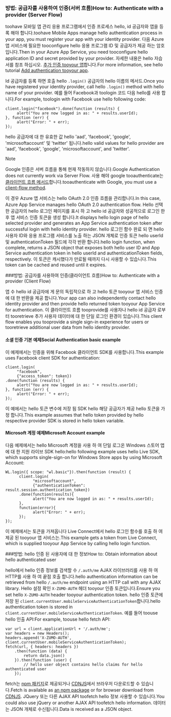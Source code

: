 ### <span data-ttu-id="ecafa-101"><a name="server-auth"></a>방법: 공급자를 사용하여 인증(서버 흐름)</span><span class="sxs-lookup"><span data-stu-id="ecafa-101"><a name="server-auth"></a>How to: Authenticate with a provider (Server Flow)</span></span>
<span data-ttu-id="ecafa-102">toohave 모바일 앱 관리 응용 프로그램에서 인증 프로세스 hello, id 공급자와 앱을 등록 해야 합니다.</span><span class="sxs-lookup"><span data-stu-id="ecafa-102">toohave Mobile Apps manage hello authentication process in your app, you must register your app with your identity provider.</span></span> <span data-ttu-id="ecafa-103">다음 Azure 앱 서비스에 필요한 tooconfigure hello 응용 프로그램 ID 및 공급자가 제공 하는 암호입니다.</span><span class="sxs-lookup"><span data-stu-id="ecafa-103">Then in your Azure App Service, you need tooconfigure hello application ID and secret provided by your provider.</span></span>
<span data-ttu-id="ecafa-104">자세한 내용은 hello 자습서를 참조 하십시오. [추가 인증 tooyour 앱](../articles/app-service-mobile/app-service-mobile-cordova-get-started-users.md)합니다.</span><span class="sxs-lookup"><span data-stu-id="ecafa-104">For more information, see hello tutorial [Add authentication tooyour app](../articles/app-service-mobile/app-service-mobile-cordova-get-started-users.md).</span></span>

<span data-ttu-id="ecafa-105">Id 공급자를 등록 하면 호출 hello `.login()` 공급자의 hello 이름의 메서드.</span><span class="sxs-lookup"><span data-stu-id="ecafa-105">Once you have registered your identity provider, call hello `.login()` method with hello name of your provider.</span></span> <span data-ttu-id="ecafa-106">예를 들어 Facebook과 toologin 코드 다음 hello를 사용 합니다.</span><span class="sxs-lookup"><span data-stu-id="ecafa-106">For example, toologin with Facebook use hello following code:</span></span>

```
client.login("facebook").done(function (results) {
     alert("You are now logged in as: " + results.userId);
}, function (err) {
     alert("Error: " + err);
});
```

<span data-ttu-id="ecafa-107">hello 공급자에 대 한 유효한 값 hello 'aad', 'facebook', 'google', 'microsoftaccount' 및 'twitter' 됩니다.</span><span class="sxs-lookup"><span data-stu-id="ecafa-107">hello valid values for hello provider are 'aad', 'facebook', 'google', 'microsoftaccount', and 'twitter'.</span></span>

> [!NOTE]
> <span data-ttu-id="ecafa-108">Google 인증은 서버 흐름을 통해 현재 작동하지 않습니다.</span><span class="sxs-lookup"><span data-stu-id="ecafa-108">Google Authentication does not currently work via Server Flow.</span></span>  <span data-ttu-id="ecafa-109">사용 해야 google tooauthenticate는 [클라이언트 흐름 메서드](#client-auth)합니다.</span><span class="sxs-lookup"><span data-stu-id="ecafa-109">tooauthenticate with Google, you must use a [client-flow method](#client-auth).</span></span>

<span data-ttu-id="ecafa-110">이 경우 Azure 앱 서비스는 hello OAuth 2.0 인증 흐름을 관리합니다.</span><span class="sxs-lookup"><span data-stu-id="ecafa-110">In this case, Azure App Service manages hello OAuth 2.0 authentication flow.</span></span>  <span data-ttu-id="ecafa-111">Hello 선택한 공급자의 hello 로그인 페이지를 표시 하 고 hello id 공급자와 성공적으로 로그인 한 후 앱 서비스 인증 토큰을 생성 합니다.</span><span class="sxs-lookup"><span data-stu-id="ecafa-111">It displays hello login page of hello selected provider and generates an App Service authentication token after successful login with hello identity provider.</span></span> <span data-ttu-id="ecafa-112">hello 로그인 함수 완료 되 면 hello 사용자 ID와 응용 프로그램 서비스를 노출 하는 JSON 개체로 인증 토큰 hello userId 및 authenticationToken 필드에 각각 반환 합니다.</span><span class="sxs-lookup"><span data-stu-id="ecafa-112">hello login function, when complete, returns a JSON object that exposes both hello user ID and App Service authentication token in hello userId and authenticationToken fields, respectively.</span></span> <span data-ttu-id="ecafa-113">이 토큰은 캐시했다가 만료될 때까지 다시 사용할 수 있습니다.</span><span class="sxs-lookup"><span data-stu-id="ecafa-113">This token can be cached and reused until it expires.</span></span>

###<span data-ttu-id="ecafa-114"><a name="client-auth"></a>방법: 공급자를 사용하여 인증(클라이언트 흐름)</span><span class="sxs-lookup"><span data-stu-id="ecafa-114"><a name="client-auth"></a>How to: Authenticate with a provider (Client Flow)</span></span>

<span data-ttu-id="ecafa-115">앱 수 hello id 공급자에 게 문의 독립적으로 하 고 hello 토큰 tooyour 앱 서비스 인증에 대 한 반환을 제공 합니다.</span><span class="sxs-lookup"><span data-stu-id="ecafa-115">Your app can also independently contact hello identity provider and then provide hello returned token tooyour App Service for authentication.</span></span> <span data-ttu-id="ecafa-116">이 클라이언트 흐름 tooprovide를 사용자나 hello id 공급자 로부터 tooretrieve 추가 사용자 데이터에 대 한 단일 로그인 환경이 있습니다.</span><span class="sxs-lookup"><span data-stu-id="ecafa-116">This client flow enables you tooprovide a single sign-in experience for users or tooretrieve additional user data from hello identity provider.</span></span>

#### <a name="social-authentication-basic-example"></a><span data-ttu-id="ecafa-117">소셜 인증 기본 예제</span><span class="sxs-lookup"><span data-stu-id="ecafa-117">Social Authentication basic example</span></span>

<span data-ttu-id="ecafa-118">이 예제에서는 인증을 위해 Facebook 클라이언트 SDK를 사용합니다.</span><span class="sxs-lookup"><span data-stu-id="ecafa-118">This example uses Facebook client SDK for authentication:</span></span>

```
client.login(
     "facebook",
     {"access_token": token})
.done(function (results) {
     alert("You are now logged in as: " + results.userId);
}, function (err) {
     alert("Error: " + err);
});

```
<span data-ttu-id="ecafa-119">이 예에서는 hello 토큰 변수에 저장 됨 SDK hello 해당 공급자가 제공 hello 토큰을 가정 합니다.</span><span class="sxs-lookup"><span data-stu-id="ecafa-119">This example assumes that hello token provided by hello respective provider SDK is stored in hello token variable.</span></span>

#### <a name="microsoft-account-example"></a><span data-ttu-id="ecafa-120">Microsoft 계정 예제</span><span class="sxs-lookup"><span data-stu-id="ecafa-120">Microsoft Account example</span></span>

<span data-ttu-id="ecafa-121">다음 예제에서는 hello Microsoft 계정을 사용 하 여 단일 로그온 Windows 스토어 앱에 대 한 지원 라이브 SDK hello:</span><span class="sxs-lookup"><span data-stu-id="ecafa-121">hello following example uses hello Live SDK, which supports single-sign-on for Windows Store apps by using Microsoft Account:</span></span>

```
WL.login({ scope: "wl.basic"}).then(function (result) {
      client.login(
            "microsoftaccount",
            {"authenticationToken": result.session.authentication_token})
      .done(function(results){
            alert("You are now logged in as: " + results.userId);
      },
      function(error){
            alert("Error: " + err);
      });
});

```

<span data-ttu-id="ecafa-122">이 예제에서는 토큰을 가져옵니다 Live Connect에서 hello 로그인 함수를 호출 하 여 제공 된 tooyour 앱 서비스는.</span><span class="sxs-lookup"><span data-stu-id="ecafa-122">This example gets a token from Live Connect, which is supplied tooyour App Service by calling hello login function.</span></span>

###<span data-ttu-id="ecafa-123"><a name="auth-getinfo"></a>방법: hello 인증 된 사용자에 대 한 정보</span><span class="sxs-lookup"><span data-stu-id="ecafa-123"><a name="auth-getinfo"></a>How to: Obtain information about hello authenticated user</span></span>

<span data-ttu-id="ecafa-124">hello에서 hello 인증 정보를 검색할 수 `/.auth/me` AJAX 라이브러리를 사용 하 여 HTTP를 사용 하 여 끝점 호출 합니다.</span><span class="sxs-lookup"><span data-stu-id="ecafa-124">hello authentication information can be retrieved from hello `/.auth/me` endpoint using an HTTP call with any AJAX library.</span></span>  <span data-ttu-id="ecafa-125">Hello 설정 확인 `X-ZUMO-AUTH` 헤더 tooyour 인증 토큰입니다.</span><span class="sxs-lookup"><span data-stu-id="ecafa-125">Ensure you set hello `X-ZUMO-AUTH` header tooyour authentication token.</span></span>  <span data-ttu-id="ecafa-126">hello 인증 토큰에 저장 된 `client.currentUser.mobileServiceAuthenticationToken`합니다.</span><span class="sxs-lookup"><span data-stu-id="ecafa-126">hello authentication token is stored in `client.currentUser.mobileServiceAuthenticationToken`.</span></span>  <span data-ttu-id="ecafa-127">예를 들어 toouse hello 인출 API:</span><span class="sxs-lookup"><span data-stu-id="ecafa-127">For example, toouse hello fetch API:</span></span>

```
var url = client.applicationUrl + '/.auth/me';
var headers = new Headers();
headers.append('X-ZUMO-AUTH', client.currentUser.mobileServiceAuthenticationToken);
fetch(url, { headers: headers })
    .then(function (data) {
        return data.json()
    }).then(function (user) {
        // hello user object contains hello claims for hello authenticated user
    });
```

<span data-ttu-id="ecafa-128">fetch는 [npm 패키지](https://www.npmjs.com/package/whatwg-fetch)로 제공되거나 [CDNJS](https://cdnjs.com/libraries/fetch)에서 브라우저 다운로드할 수 있습니다.</span><span class="sxs-lookup"><span data-stu-id="ecafa-128">Fetch is available as [an npm package](https://www.npmjs.com/package/whatwg-fetch) or for browser download from [CDNJS](https://cdnjs.com/libraries/fetch).</span></span> <span data-ttu-id="ecafa-129">JQuery 또는 다른 AJAX API toofetch hello 정보 사용할 수 있습니다.</span><span class="sxs-lookup"><span data-stu-id="ecafa-129">You could also use jQuery or another AJAX API toofetch hello information.</span></span>  <span data-ttu-id="ecafa-130">데이터는 JSON 개체로 수신됩니다.</span><span class="sxs-lookup"><span data-stu-id="ecafa-130">Data is received as a JSON object.</span></span>
